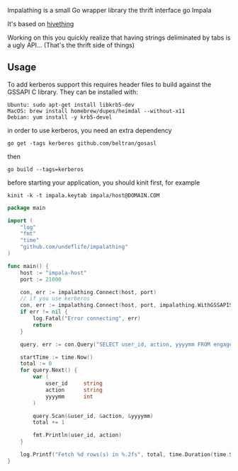 Impalathing is a small Go wrapper library the thrift interface go Impala

It's based on [hivething](https://github.com/derekgr/hivething)

Working on this you quickly realize that having strings deliminated by tabs is a ugly API... (That's the thrift
side of things)


## Usage


To add kerberos support this requires header files to build against the GSSAPI C library. They can be installed with:

    Ubuntu: sudo apt-get install libkrb5-dev
    MacOS: brew install homebrew/dupes/heimdal --without-x11
    Debian: yum install -y krb5-devel


in order to use kerberos, you need an extra dependency

`
    go get -tags kerberos github.com/beltran/gosasl
`

then

`
    go build --tags=kerberos
`

before starting your application, you should kinit first, for example

`
    kinit -k -t impala.keytab impala/host@DOMAIN.COM
`

```go
package main

import (
    "log"
    "fmt"
    "time"
    "github.com/undeflife/impalathing"
)

func main() {
    host := "impala-host"
    port := 21000

    con, err := impalathing.Connect(host, port)
    // if you use kerberos
    con, err := impalathing.Connect(host, port, impalathing.WithGSSAPISaslTransport()) 
    if err != nil {
        log.Fatal("Error connecting", err)
        return
    }

    query, err := con.Query("SELECT user_id, action, yyyymm FROM engagements LIMIT 10000")

    startTime := time.Now()
    total := 0
    for query.Next() {
        var (
            user_id     string
            action      string
            yyyymm      int
        )

        query.Scan(&user_id, &action, &yyyymm)
        total += 1

        fmt.Println(user_id, action)
    }

    log.Printf("Fetch %d rows(s) in %.2fs", total, time.Duration(time.Since(startTime)).Seconds())
}

```

